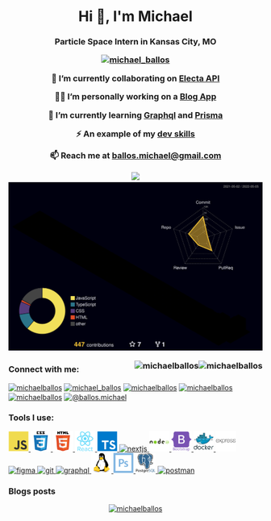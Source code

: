 <h1 align="center">Hi 👋, I'm Michael</h1>
<h3 align="center">Particle Space Intern in Kansas City, MO

<p align="center"><a href="https://twitter.com/michael_ballos" target="blank"><img src="https://img.shields.io/twitter/follow/michael_ballos?logo=twitter&style=for-the-badge" alt="michael_ballos" /></a></p>

 👯 I’m currently collaborating on [Electa API](https://github.com/electa-api)

 👨‍💻 I’m personally working on a [Blog App](https://github.com/michaelballos/michaelballos.github.io)

 🌱 I’m currently learning [Graphql](https://graphql.org/) and [Prisma](https://www.prisma.io/)

 ⚡ An example of my [dev skills](https://www.michaelballos.me)

 📫 Reach me at **ballos.michael@gmail.com**

![](https://skyline.github.com/michaelballos/2021)
![](./profile-3d-contrib/profile-night-rainbow.svg)
 
<img align="right" src="https://github-readme-streak-stats.herokuapp.com/?user=michaelballos&theme=highcontrast" alt="michaelballos" />

<img align="right" src="https://github-readme-stats.vercel.app/api?username=michaelballos&show_icons=true&theme=highcontrast" alt="michaelballos" />

<h3 align="left">Connect with me:</h3>
<p align="left">
<a href="https://linkedin.com/in/michaelballos" target="blank"><img align="center" src="https://raw.githubusercontent.com/rahuldkjain/github-profile-readme-generator/master/src/images/icons/Social/linked-in-alt.svg" alt="michaelballos" height="30" width="40" /></a>
<a href="https://twitter.com/michael_ballos" target="blank"><img align="center" src="https://raw.githubusercontent.com/rahuldkjain/github-profile-readme-generator/master/src/images/icons/Social/twitter.svg" alt="michael_ballos" height="30" width="40" /></a>
<a href="https://codepen.io/michaelballos" target="blank"><img align="center" src="https://raw.githubusercontent.com/rahuldkjain/github-profile-readme-generator/master/src/images/icons/Social/codepen.svg" alt="michaelballos" height="30" width="40" /></a>
<a href="https://dev.to/michaelballos" target="blank"><img align="center" src="https://raw.githubusercontent.com/rahuldkjain/github-profile-readme-generator/master/src/images/icons/Social/devto.svg" alt="michaelballos" height="30" width="40" /></a>
<a href="https://codesandbox.com/michaelballos" target="blank"><img align="center" src="https://raw.githubusercontent.com/rahuldkjain/github-profile-readme-generator/master/src/images/icons/Social/codesandbox.svg" alt="michaelballos" height="30" width="40" /></a>
<a href="https://medium.com/@ballos.michael" target="blank"><img align="center" src="https://raw.githubusercontent.com/rahuldkjain/github-profile-readme-generator/master/src/images/icons/Social/medium.svg" alt="@ballos.michael" height="30" width="40" /></a>
</p>

<h3 align="left">Tools I use:</h3>
<p align="left"> 
<a href="https://developer.mozilla.org/en-US/docs/Web/JavaScript" target="_blank" rel="noreferrer">
  <img src="https://raw.githubusercontent.com/devicons/devicon/master/icons/javascript/javascript-original.svg" alt="javascript" width="40" height="40"/> </a> 
  
<a href="https://www.w3schools.com/css/" target="_blank" rel="noreferrer">
  <img src="https://raw.githubusercontent.com/devicons/devicon/master/icons/css3/css3-original-wordmark.svg" alt="css3" width="40" height="40"/> 
</a>
 
<a href="https://www.w3.org/html/" target="_blank" rel="noreferrer"> 
  <img src="https://raw.githubusercontent.com/devicons/devicon/master/icons/html5/html5-original-wordmark.svg" alt="html5" width="40" height="40"/>
</a> 
 
<a href="https://reactjs.org/" target="_blank" rel="noreferrer"> 
  <img src="https://raw.githubusercontent.com/devicons/devicon/master/icons/react/react-original-wordmark.svg" alt="react" width="40" height="40"/>
</a>

<a href="https://www.typescriptlang.org/" target="_blank" rel="noreferrer">
  <img src="https://raw.githubusercontent.com/devicons/devicon/master/icons/typescript/typescript-original.svg" alt="typescript" width="40" height="40"/> </a>
  
<a href="https://nextjs.org/" target="_blank" rel="noreferrer">
  <img src="https://cdn.worldvectorlogo.com/logos/nextjs-2.svg" alt="nextjs" width="40" height="40"/> 
</a> 
  
<a href="https://nodejs.org" target="_blank" rel="noreferrer">
  <img src="https://raw.githubusercontent.com/devicons/devicon/master/icons/nodejs/nodejs-original-wordmark.svg" alt="nodejs" width="40" height="40"/>
</a>

<a href="https://getbootstrap.com/" target="_blank" rel="noreferrer">
  <img src="https://raw.githubusercontent.com/devicons/devicon/master/icons/bootstrap/bootstrap-plain-wordmark.svg" alt="bootstrap" width="40" height="40"/> 
</a>
  
<a href="https://www.docker.com/" target="_blank" rel="noreferrer">
  <img src="https://raw.githubusercontent.com/devicons/devicon/master/icons/docker/docker-original-wordmark.svg" alt="docker" width="40" height="40"/> </a> 

<a href="https://expressjs.com" target="_blank" rel="noreferrer"> 
  <img src="https://raw.githubusercontent.com/devicons/devicon/master/icons/express/express-original-wordmark.svg" alt="express" width="40" height="40"/> </a> 
  
<a href="https://www.figma.com/" target="_blank" rel="noreferrer"> 
  <img src="https://www.vectorlogo.zone/logos/figma/figma-icon.svg" alt="figma" width="40" height="40"/> 
</a>

<a href="https://git-scm.com/" target="_blank" rel="noreferrer">
  <img src="https://www.vectorlogo.zone/logos/git-scm/git-scm-icon.svg" alt="git" width="40" height="40"/>
</a> 

<a href="https://graphql.org" target="_blank" rel="noreferrer"> 
  <img src="https://www.vectorlogo.zone/logos/graphql/graphql-icon.svg" alt="graphql" width="40" height="40"/> 
</a>
  
<a href="https://www.linux.org/" target="_blank" rel="noreferrer"> 
  <img src="https://raw.githubusercontent.com/devicons/devicon/master/icons/linux/linux-original.svg" alt="linux" width="40" height="40"/> 
</a>
  
<a href="https://www.photoshop.com/en" target="_blank" rel="noreferrer">
  <img src="https://raw.githubusercontent.com/devicons/devicon/master/icons/photoshop/photoshop-line.svg" alt="photoshop" width="40" height="40"/>
</a> 
  
<a href="https://www.postgresql.org" target="_blank" rel="noreferrer"> 
  <img src="https://raw.githubusercontent.com/devicons/devicon/master/icons/postgresql/postgresql-original-wordmark.svg" alt="postgresql" width="40" height="40"/> 
</a> 
  
<a href="https://postman.com" target="_blank" rel="noreferrer"> 
  <img src="https://www.vectorlogo.zone/logos/getpostman/getpostman-icon.svg" alt="postman" width="40" height="40"/>
</a> 
</p>
 
### Blogs posts
<!-- BLOG-POST-LIST:START -->
<!-- BLOG-POST-LIST:END -->
 
<p align="center"><a href="https://github.com/ryo-ma/github-profile-trophy"><img src="https://github-profile-trophy.vercel.app/?username=michaelballos&theme=onestar" alt="michaelballos" /></a></p>
  
